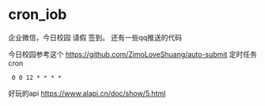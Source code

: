 # cron_iob
企业微信，今日校园 请假 签到。
还有一些qq推送的代码

今日校园参考这个
https://github.com/ZimoLoveShuang/auto-submit
定时任务cron
```shell script
 0 0 12 * * * *
```
好玩的api
https://www.alapi.cn/doc/show/5.html
